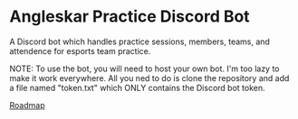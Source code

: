 # Angleskar Practice Discord Bot
 A Discord bot which handles practice sessions, members, teams, and attendence for esports team practice.

NOTE: To use the bot, you will need to host your own bot. I'm too lazy to make it work everywhere. All you ned to do is clone the repository and add a file named "token.txt" which ONLY contains the Discord bot token.

[Roadmap](https://trello.com/b/wbeZTFMR/practice-bot)
